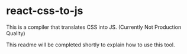 # react-css-to-js
This is a compiler that translates CSS into JS. (Currently Not Production Quality)

This readme will be completed shortly to explain how to use this tool.
